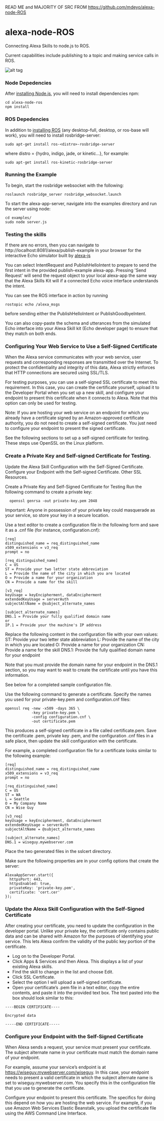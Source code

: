 READ ME and MAJORITY OF SRC FROM https://github.com/mdeyo/alexa-node-ROS

# alexa-node-ROS
Connecting Alexa Skills to node.js to ROS.

Current capabilities include publishing to a topic and making service calls in ROS.


![alt tag](./alexa-node-ros.png)


### Node Depedencies

After [installing Node.js](https://nodejs.org/en/), you will need to install dependencies npm:

```
cd alexa-node-ros
npm install
```

### ROS Depedencies

In addition to [installing ROS](http://wiki.ros.org/ROS/Installation) (any desktop-full, desktop, or ros-base will work), you will need to install rosbridge-server:

```
sudo apt-get install ros-<distro>-rosbridge-server
```

where distro = {hydro, indigo, jade, or kinetic...}, for example:

```
sudo apt-get install ros-kinetic-rosbridge-server
```

### Running the Example

To begin, start the rosbridge websocket with the following:

``
roslaunch rosbridge_server rosbridge_websocket.launch
``

To start the alexa-app-server, navigate into the examples directory and run the server using node:

```
cd examples/
sudo node server.js
```

### Testing the skills

If there are no errors, then you can navigate to http://localhost:8081/alexa/publish-example in your browser for the interactive Echo simulator built by [alexa-js](https://github.com/alexa-js)

You can select IntentRequest and PublishHelloIntent to prepare to send the first intent in the provided publish-example alexa-app. Pressing 'Send Request' will send the request object to your local alexa-app the same way that the Alexa Skills Kit will if a connected Echo voice interface understands the intent.

You can see the ROS interface in action by running
```
rostopic echo /alexa_msgs
```
before sending either the PublishHelloIntent or PublishGoodbyeIntent.

You can also copy-paste the schema and utterances from the simulated Echo interface into your Alexa Skill kit (Echo developer page) to ensure that they match on both ends.


### Configuring Your Web Service to Use a Self-Signed Certificate
When the Alexa service communicates with your web service, user requests and corresponding responses are transmitted over the Internet. To protect the confidentiality and integrity of this data, Alexa strictly enforces that HTTP connections are secured using SSL/TLS.


For testing purposes, you can use a self-signed SSL certificate to meet this requirement. In this case, you can create the certificate yourself, upload it to the Developer Portal when you set up a new skill, and configure your endpoint to present this certificate when it connects to Alexa. Note that this option can only be used for testing.


Note: If you are hosting your web service on an endpoint for which you already have a certificate signed by an Amazon-approved certificate authority, you do not need to create a self-signed certificate. You just need to configure your endpoint to present the signed certificate.


See the following sections to set up a self-signed certificate for testing. These steps use OpenSSL on the Linux platform.


### Create a Private Key and Self-signed Certificate for Testing.


Update the Alexa Skill Configuration with the Self-Signed Certificate.
Configure your Endpoint with the Self-signed Certificate.
Other SSL Resources.


Create a Private Key and Self-Signed Certificate for Testing
Run the following command to create a private key:

```
  openssl genrsa -out private-key.pem 2048
```

Important: Anyone in possession of your private key could masquerade as your service, so store your key in a secure location.


Use a text editor to create a configuration file in the following form and save it as a .cnf file (for instance, configuration.cnf):

```
[req]
distinguished_name = req_distinguished_name
x509_extensions = v3_req
prompt = no

[req_distinguished_name]
C = US
ST = Provide your two letter state abbreviation
L = Provide the name of the city in which you are located
O = Provide a name for your organization
CN = Provide a name for the skill

[v3_req]
keyUsage = keyEncipherment, dataEncipherment
extendedKeyUsage = serverAuth
subjectAltName = @subject_alternate_names

[subject_alternate_names]
DNS.1 = Provide your fully qualified domain name
or
IP.1 = Provide your the machine's IP address
```

Replace the following content in the configuration file with your own values:
ST: Provide your two letter state abbreviation
L: Provide the name of the city in which you are located
O: Provide a name for your organization
CN: Provide a name for the skill
DNS.1: Provide the fully qualified domain name for your endpoint


Note that you must provide the domain name for your endpoint in the DNS.1 section, so you may want to wait to create the certificate until you have this information.


See below for a completed sample configuration file.


Use the following command to generate a certificate. Specify the names you used for your private-key.pem and configuration.cnf files:

```
openssl req -new -x509 -days 365 \
            -key private-key.pem \
            -config configuration.cnf \
            -out certificate.pem
```

This produces a self-signed certificate in a file called certificate.pem.
Save the certificate .pem, private key .pem, and the configuration .cnf files in a safe place, then update the skill configuration with the certificate.


For example, a completed configuration file for a certificate looks similar to the following example:

```
[req]
distinguished_name = req_distinguished_name
x509_extensions = v3_req
prompt = no

[req_distinguished_name]
C = US
ST = WA
L = Seattle
O = My Company Name
CN = Wise Guy

[v3_req]
keyUsage = keyEncipherment, dataEncipherment
extendedKeyUsage = serverAuth
subjectAltName = @subject_alternate_names

[subject_alternate_names]
DNS.1 = wiseguy.mywebserver.com
```

Place the two generated files in the sslcert directory.


Make sure the following properties are in your config options that create the server:

```
AlexaAppServer.start({
  httpsPort: 443,
  httpsEnabled: true,
  privateKey: 'private-key.pem',
  certificate: 'cert.cer'
});
```



### Update the Alexa Skill Configuration with the Self-Signed Certificate
After creating your certificate, you need to update the configuration in the developer portal. Unlike your private key, the certificate only contains public data and can be shared with Amazon for the purposes of identifying your service. This lets Alexa confirm the validity of the public key portion of the certificate.
* Log on to the Developer Portal.
* Click Apps & Services and then Alexa. This displays a list of your existing Alexa skills.
* Find the skill to change in the list and choose Edit.
* Click SSL Certificate.
* Select the option I will upload a self-signed certificate.
* Open your certificate’s .pem file in a text editor, copy the entire contents, and paste it into the provided text box. The text pasted into the box should look similar to this:

```
----BEGIN CERTIFICATE----

Encrypted data

-----END CERTIFICATE-----
```

### Configure your Endpoint with the Self-Signed Certificate
When Alexa sends a request, your service must present your certificate. The subject alternate name in your certificate must match the domain name of your endpoint.


For example, assume your service’s endpoint is at https://wiseguy.mywebserver.com/wiseguy. In this case, your endpoint needs to present a valid certificate in which the subject alternate name is set to wiseguy.mywebserver.com. You specify this in the configuration file that you use to generate the certificate.


Configure your endpoint to present this certificate. The specifics for doing this depend on how you are hosting the web service. For example, if you use Amazon Web Services Elastic Beanstalk, you upload the certificate file using the AWS Command Line Interface.
